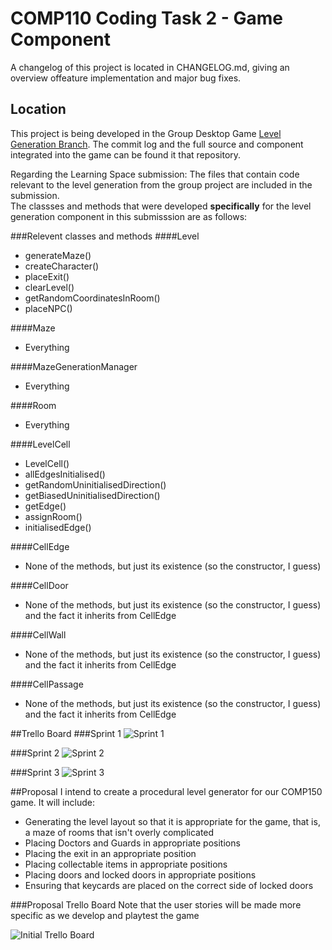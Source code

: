 # COMP110 Coding Task 2 - Game Component

A changelog of this project is located in CHANGELOG.md, giving an overview offeature implementation and major bug fixes.

## Location
This project is being developed in the Group Desktop Game [Level Generation Branch](https://github.com/NecroReindeer/comp150-desktop-game/tree/level-generation). The commit log and the full source and component integrated into the game can be found it that repository.

Regarding the Learning Space submission: The files that contain code relevant to the level generation from the group project are included in the submission.  
The classses and methods that were developed **specifically** for the level generation component in this submisssion are as follows:

###Relevent classes and methods
####Level
* generateMaze()
* createCharacter()
* placeExit()
* clearLevel()
* getRandomCoordinatesInRoom()
* placeNPC()

####Maze
* Everything

####MazeGenerationManager
* Everything

####Room
* Everything

####LevelCell
* LevelCell()
* allEdgesInitialised()
* getRandomUninitialisedDirection()
* getBiasedUninitialisedDirection()
* getEdge()
* assignRoom()
* initialisedEdge()

####CellEdge
* None of the methods, but just its existence (so the constructor, I guess)

####CellDoor
* None of the methods, but just its existence (so the constructor, I guess) and the fact it inherits from CellEdge

####CellWall
* None of the methods, but just its existence (so the constructor, I guess) and the fact it inherits from CellEdge

####CellPassage
* None of the methods, but just its existence (so the constructor, I guess) and the fact it inherits from CellEdge

##Trello Board
###Sprint 1
![Sprint 1](https://github.com/NecroReindeer/comp110-coding-task-2/blob/master/Trello/Sprint%201.png)


###Sprint 2
![Sprint 2](https://github.com/NecroReindeer/comp110-coding-task-2/blob/master/Trello/Sprint%202.png)


###Sprint 3
![Sprint 3](https://github.com/NecroReindeer/comp110-coding-task-2/blob/master/Trello/Sprint%203.png)


##Proposal
I intend to create a procedural level generator for our COMP150 game.
It will include:
* Generating the level layout so that it is appropriate for the game, that is, a maze of rooms that isn't overly complicated
* Placing Doctors and Guards in appropriate positions
* Placing the exit in an appropriate position
* Placing collectable items in appropriate positions
* Placing doors and locked doors in appropriate positions
* Ensuring that keycards are placed on the correct side of locked doors

###Proposal Trello Board
Note that the user stories will be made more specific as we develop and playtest the game

![Initial Trello Board](https://github.com/NecroReindeer/comp110-coding-task-2/blob/master/Trello/Proposal.png)
